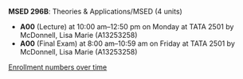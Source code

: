 **MSED 296B**: Theories & Applications/MSED (4 units)

- **A00** (Lecture) at 10:00 am–12:50 pm on Monday at TATA 2501 by McDonnell, Lisa Marie (A13253258)
- **A00** (Final Exam) at 8:00 am–10:59 am on Friday at TATA 2501 by McDonnell, Lisa Marie (A13253258)

[Enrollment numbers over time](./MSED296B.tsv)
